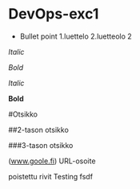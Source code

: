 # DevOps-exc1
* Bullet point
1.luettelo
2.luetteolo 2

_Italic_

_Bold_

*Italic*

**Bold**

#Otsikko

##2-tason otsikko

###3-tason otsikko

(www.goole.fi) URL-osoite

poistettu rivit
Testing
fsdf
